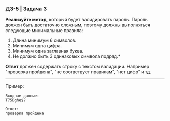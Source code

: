 ### ДЗ-5 | Задача 3 ###


**Реализуйте метод**, который будет валидировать пароль. Пароль должен быть достаточно сложным, поэтому должны выполняться следующие минимальные правила: 
1. Длина минимум 6 символов.
3. Минимум одна цифра.
4. Минимум одна заглавная буква.
5. Не должно быть 3 одинаковых символа подряд.*

**Ответ** должен содержать строку с текстом валидации. Например "проверка пройдена", "не соответвует правилам", "нет цифр" и тд.

--------
Пример: 

```
Входные данные:
T75Dghe$?

Ответ:
проверка пройдена
```
